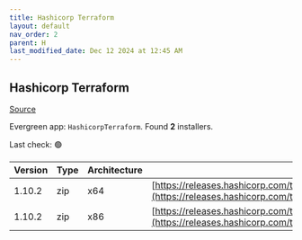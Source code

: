 ```yaml
---
title: Hashicorp Terraform
layout: default
nav_order: 2
parent: H
last_modified_date: Dec 12 2024 at 12:45 AM
---
```


## Hashicorp Terraform

[Source](https://www.terraform.io/)

Evergreen app: `HashicorpTerraform`. Found **2** installers.

Last check: 🟢

| Version | Type | Architecture | URI                                                                                                                                                                      |
| ------- | ---- | ------------ | ------------------------------------------------------------------------------------------------------------------------------------------------------------------------ |
| 1.10.2  | zip  | x64          | [https://releases.hashicorp.com/terraform/1.10.2/terraform_1.10.2_windows_amd64.zip](https://releases.hashicorp.com/terraform/1.10.2/terraform_1.10.2_windows_amd64.zip) |
| 1.10.2  | zip  | x86          | [https://releases.hashicorp.com/terraform/1.10.2/terraform_1.10.2_windows_386.zip](https://releases.hashicorp.com/terraform/1.10.2/terraform_1.10.2_windows_386.zip)     |
